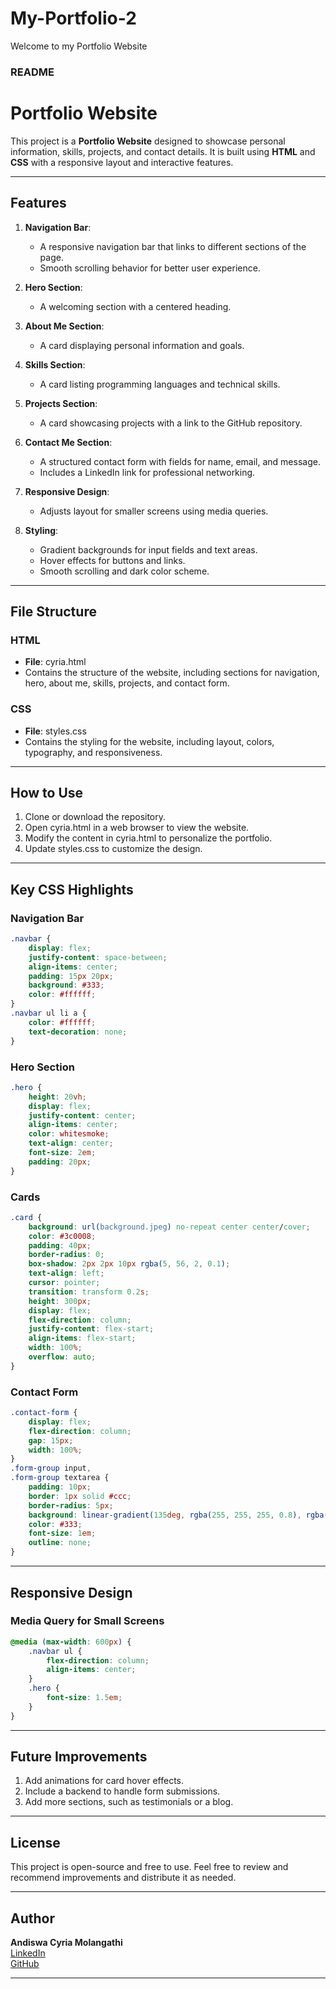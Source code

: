 # My-Portfolio-2
Welcome to my Portfolio Website 
### README

# Portfolio Website

This project is a **Portfolio Website** designed to showcase personal information, skills, projects, and contact details. It is built using **HTML** and **CSS** with a responsive layout and interactive features.

---

## Features

1. **Navigation Bar**:
   - A responsive navigation bar that links to different sections of the page.
   - Smooth scrolling behavior for better user experience.

2. **Hero Section**:
   - A welcoming section with a centered heading.

3. **About Me Section**:
   - A card displaying personal information and goals.

4. **Skills Section**:
   - A card listing programming languages and technical skills.

5. **Projects Section**:
   - A card showcasing projects with a link to the GitHub repository.

6. **Contact Me Section**:
   - A structured contact form with fields for name, email, and message.
   - Includes a LinkedIn link for professional networking.

7. **Responsive Design**:
   - Adjusts layout for smaller screens using media queries.

8. **Styling**:
   - Gradient backgrounds for input fields and text areas.
   - Hover effects for buttons and links.
   - Smooth scrolling and dark color scheme.

---

## File Structure

### HTML
- **File**: cyria.html
- Contains the structure of the website, including sections for navigation, hero, about me, skills, projects, and contact form.

### CSS
- **File**: styles.css
- Contains the styling for the website, including layout, colors, typography, and responsiveness.

---

## How to Use

1. Clone or download the repository.
2. Open cyria.html in a web browser to view the website.
3. Modify the content in cyria.html to personalize the portfolio.
4. Update styles.css to customize the design.

---

## Key CSS Highlights

### Navigation Bar
```css
.navbar {
    display: flex;
    justify-content: space-between;
    align-items: center;
    padding: 15px 20px;
    background: #333;
    color: #ffffff;
}
.navbar ul li a {
    color: #ffffff;
    text-decoration: none;
}
```

### Hero Section
```css
.hero {
    height: 20vh;
    display: flex;
    justify-content: center;
    align-items: center;
    color: whitesmoke;
    text-align: center;
    font-size: 2em;
    padding: 20px;
}
```

### Cards
```css
.card {
    background: url(background.jpeg) no-repeat center center/cover;
    color: #3c0008;
    padding: 40px;
    border-radius: 0;
    box-shadow: 2px 2px 10px rgba(5, 56, 2, 0.1);
    text-align: left;
    cursor: pointer;
    transition: transform 0.2s;
    height: 300px;
    display: flex;
    flex-direction: column;
    justify-content: flex-start;
    align-items: flex-start;
    width: 100%;
    overflow: auto;
}
```

### Contact Form
```css
.contact-form {
    display: flex;
    flex-direction: column;
    gap: 15px;
    width: 100%;
}
.form-group input,
.form-group textarea {
    padding: 10px;
    border: 1px solid #ccc;
    border-radius: 5px;
    background: linear-gradient(135deg, rgba(255, 255, 255, 0.8), rgba(200, 200, 200, 0.5));
    color: #333;
    font-size: 1em;
    outline: none;
}
```

---

## Responsive Design

### Media Query for Small Screens
```css
@media (max-width: 600px) {
    .navbar ul {
        flex-direction: column;
        align-items: center;
    }
    .hero {
        font-size: 1.5em;
    }
}
```

---

## Future Improvements

1. Add animations for card hover effects.
2. Include a backend to handle form submissions.
3. Add more sections, such as testimonials or a blog.

---

## License

This project is open-source and free to use. Feel free to review and recommend improvements and distribute it as needed.

---

## Author

**Andiswa Cyria Molangathi**  
[LinkedIn](https://www.linkedin.com/in/andi-cyria-molangathi)  
[GitHub](https://github.com/AndiswaCyria)  

---
